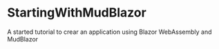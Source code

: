 # StartingWithMudBlazor
A started tutorial to crear an application using Blazor WebAssembly and MudBlazor
